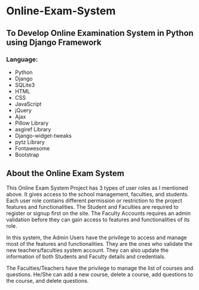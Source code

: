 # Online-Exam-System

## To Develop Online Examination System in Python using Django Framework

### Language: 
- Python
- Django
- SQLite3
- HTML
- CSS
- JavaScript
- jQuery
- Ajax
- Pillow Library
- asgiref Library
- Django-widget-tweaks
- pytz Library
- Fontawesome
- Bootstrap

## About the Online Exam System

This Online Exam System Project has 3 types of user roles as I mentioned above. It gives access to the school management, faculties, and students. Each user role contains different permission or restriction to the project features and functionalities. The Student and Faculties are required to register or signup first on the site. The Faculty Accounts requires an admin validation before they can gain access to features and functionalities of its role.

In this system, the Admin Users have the privilege to access and manage most of the features and functionalities. They are the ones who validate the new teachers/faculties system account. They can also update the information of both Students and Faculty details and credentials.

The Faculties/Teachers have the privilege to manage the list of courses and questions. He/She can add a new course, delete a course, add questions to the course, and delete questions.
